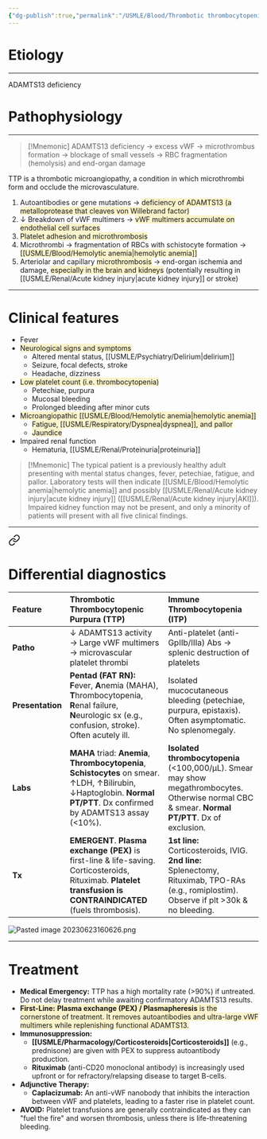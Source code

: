 ```yaml
---
{"dg-publish":true,"permalink":"/USMLE/Blood/Thrombotic thrombocytopenic purpura/","title":"Thrombotic thrombocytopenic purpura"}
---
```


# Etiology
---
ADAMTS13 deficiency
# Pathophysiology
---
>[!Mnemonic] 
>ADAMTS13 deficiency → excess vWF → microthrombus formation → blockage of small vessels → RBC fragmentation (hemolysis) and end-organ damage

TTP is a thrombotic microangiopathy, a condition in which microthrombi form and occlude the microvasculature. 
1. Autoantibodies or gene mutations → <span style="background:rgba(240, 200, 0, 0.2)">deficiency of ADAMTS13  (a metalloprotease that cleaves von Willebrand factor)</span>
2. ↓ Breakdown of vWF multimers → <span style="background:rgba(240, 200, 0, 0.2)">vWF multimers accumulate on endothelial cell surfaces </span>
3. <span style="background:rgba(240, 200, 0, 0.2)">Platelet adhesion and microthrombosis</span>
4. Microthrombi → fragmentation of RBCs with schistocyte formation → <span style="background:rgba(240, 200, 0, 0.2)">[[USMLE/Blood/Hemolytic anemia\|hemolytic anemia]]</span>
5. Arteriolar and capillary <span style="background:rgba(240, 200, 0, 0.2)">microthrombosis</span> → end-organ ischemia and damage, <span style="background:rgba(240, 200, 0, 0.2)">especially in the brain and kidneys</span> (potentially resulting in [[USMLE/Renal/Acute kidney injury\|acute kidney injury]] or stroke)



---
# Clinical features
- Fever
- <span style="background:rgba(240, 200, 0, 0.2)">Neurological signs and symptoms</span>
	- Altered mental status, [[USMLE/Psychiatry/Delirium\|delirium]]
	- Seizure, focal defects, stroke
	- Headache, dizziness
- <span style="background:rgba(240, 200, 0, 0.2)">Low platelet count (i.e. thrombocytopenia)</span>
	- Petechiae, purpura
	- Mucosal bleeding 
	- Prolonged bleeding after minor cuts
- <span style="background:rgba(240, 200, 0, 0.2)">Microangiopathic [[USMLE/Blood/Hemolytic anemia\|hemolytic anemia]]</span>
	- <span style="background:rgba(240, 200, 0, 0.2)">Fatigue, [[USMLE/Respiratory/Dyspnea\|dyspnea]], and pallor</span>
	- <span style="background:rgba(240, 200, 0, 0.2)">Jaundice</span>
- Impaired renal function
	- Hematuria, [[USMLE/Renal/Proteinuria\|proteinuria]]

>[!Mnemonic] 
>The typical patient is a previously healthy adult presenting with mental status changes, fever, petechiae, fatigue, and pallor. Laboratory tests will then indicate [[USMLE/Blood/Hemolytic anemia\|hemolytic anemia]] and possibly [[USMLE/Renal/Acute kidney injury\|acute kidney injury]] ([[USMLE/Renal/Acute kidney injury\|AKI]]). Impaired kidney function may not be present, and only a minority of patients will present with all five clinical findings.

---

<div class="transclusion internal-embed is-loaded"><a class="markdown-embed-link" href="/USMLE/Blood/Immune thrombocytopenia/#differential-diagnostics" aria-label="Open link"><svg xmlns="http://www.w3.org/2000/svg" width="24" height="24" viewBox="0 0 24 24" fill="none" stroke="currentColor" stroke-width="2" stroke-linecap="round" stroke-linejoin="round" class="svg-icon lucide-link"><path d="M10 13a5 5 0 0 0 7.54.54l3-3a5 5 0 0 0-7.07-7.07l-1.72 1.71"></path><path d="M14 11a5 5 0 0 0-7.54-.54l-3 3a5 5 0 0 0 7.07 7.07l1.71-1.71"></path></svg></a><div class="markdown-embed">



# Differential diagnostics

| Feature          | **Thrombotic Thrombocytopenic Purpura (TTP)**                                                                                                                          | **Immune Thrombocytopenia (ITP)**                                                                                                               |
| :--------------- | :--------------------------------------------------------------------------------------------------------------------------------------------------------------------- | :---------------------------------------------------------------------------------------------------------------------------------------------- |
| **Patho**        | ↓ ADAMTS13 activity → Large vWF multimers → microvascular platelet thrombi                                                                                             | Anti-platelet (anti-GpIIb/IIIa) Abs → splenic destruction of platelets                                                                          |
| **Presentation** | **Pentad (FAT RN):** **F**ever, **A**nemia (MAHA), **T**hrombocytopenia, **R**enal failure, **N**eurologic sx (e.g., confusion, stroke). Often acutely ill.            | Isolated mucocutaneous bleeding (petechiae, purpura, epistaxis). Often asymptomatic. No splenomegaly.                                           |
| **Labs**         | **MAHA** triad: **Anemia**, **Thrombocytopenia**, **Schistocytes** on smear. ↑LDH, ↑Bilirubin, ↓Haptoglobin. **Normal PT/PTT**. Dx confirmed by ADAMTS13 assay (<10%). | **Isolated thrombocytopenia** (<100,000/µL). Smear may show megathrombocytes. Otherwise normal CBC & smear. **Normal PT/PTT**. Dx of exclusion. |
| **Tx**           | **EMERGENT**. **Plasma exchange (PEX)** is first-line & life-saving. Corticosteroids, Rituximab. **Platelet transfusion is CONTRAINDICATED** (fuels thrombosis).       | **1st line:** Corticosteroids, IVIG. **2nd line:** Splenectomy, Rituximab, TPO-RAs (e.g., romiplostim). Observe if plt >30k & no bleeding.      |

![Pasted image 20230623160626.png](/img/user/appendix/Pasted%20image%2020230623160626.png)

</div></div>


---
# Treatment
*   **Medical Emergency:** TTP has a high mortality rate (>90%) if untreated. Do not delay treatment while awaiting confirmatory ADAMTS13 results.
*   <span style="background:rgba(240, 200, 0, 0.2)">**First-Line:** **Plasma exchange (PEX) / Plasmapheresis** is the cornerstone of treatment. It removes autoantibodies and ultra-large vWF multimers while replenishing functional ADAMTS13.</span>
*   **Immunosuppression:**
    *   **[[USMLE/Pharmacology/Corticosteroids\|Corticosteroids]]** (e.g., prednisone) are given with PEX to suppress autoantibody production.
    *   **Rituximab** (anti-CD20 monoclonal antibody) is increasingly used upfront or for refractory/relapsing disease to target B-cells.
*   **Adjunctive Therapy:**
    *   **Caplacizumab:** An anti-vWF nanobody that inhibits the interaction between vWF and platelets, leading to a faster rise in platelet count.
*   **AVOID:** Platelet transfusions are generally contraindicated as they can "fuel the fire" and worsen thrombosis, unless there is life-threatening bleeding.
